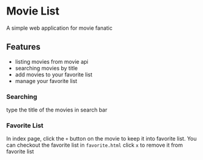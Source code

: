 # Movie List

A simple web application for movie fanatic

## Features

- listing movies from movie api
- searching movies by title
- add movies to your favorite list
- manage your favorite list

### Searching

type the title of the movies in search bar

### Favorite List

In index page, click the `+` button on the movie to keep it into favorite list.
You can checkout the favorite list in `favorite.html`
click `x` to remove it from favorite list

